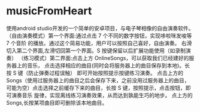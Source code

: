 # musicFromHeart
使用android studio开发的一个简单的安卓项目，与电子琴相像的自由演奏软件。
（自由演奏模式）第一个界面:通过点击 7 个不同的数字按钮，实现哆啦咪发唆等 7 个音阶 的播放。通过这个简易功能，用户可以按照自己喜好，自由演奏。 右滑切入第二个界面,左滑切回第一个界面。S 按键保留以后扩展功能使用（如录制演奏）
（练习模式）第二界面:点击上方 OnlineSongs，可以获取我们已经建好的服务器上的音乐， 点击选择相应的曲目(同时会将服务器上的曲目保存到本地)。长按 S 键（防止弹奏过程误触） 即可开始按照提示按键练习演奏。 点击上方的 Songs（使用过服务器上的曲目之后会保存下来，之前没用过服务器上的曲目， 可能为空）点击选择之前缓存下来的曲目，长按 S 键，按照提示，点击按钮，即可演奏音乐 旋律，实现离线练习演奏效果，从而达到孰能生巧的地步。 点上方的 Songs,长按某项曲目即可删除该本地曲目。 
